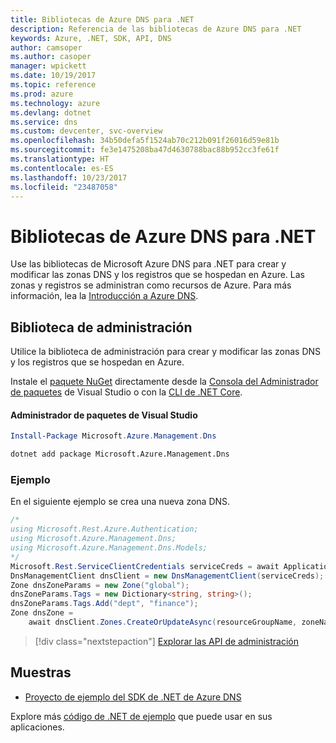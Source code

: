 ```yaml
---
title: Bibliotecas de Azure DNS para .NET
description: Referencia de las bibliotecas de Azure DNS para .NET
keywords: Azure, .NET, SDK, API, DNS
author: camsoper
ms.author: casoper
manager: wpickett
ms.date: 10/19/2017
ms.topic: reference
ms.prod: azure
ms.technology: azure
ms.devlang: dotnet
ms.service: dns
ms.custom: devcenter, svc-overview
ms.openlocfilehash: 34b50defa5f1524ab70c212b091f26016d59e81b
ms.sourcegitcommit: fe3e1475208ba47d4630788bac88b952cc3fe61f
ms.translationtype: HT
ms.contentlocale: es-ES
ms.lasthandoff: 10/23/2017
ms.locfileid: "23487058"
---
```

# <a name="azure-dns-libraries-for-net"></a>Bibliotecas de Azure DNS para .NET

Use las bibliotecas de Microsoft Azure DNS para .NET para crear y modificar las zonas DNS y los registros que se hospedan en Azure. Las zonas y registros se administran como recursos de Azure. Para más información, lea la [Introducción a Azure DNS](/azure/dns/dns-overview).

## <a name="management-library"></a>Biblioteca de administración

Utilice la biblioteca de administración para crear y modificar las zonas DNS y los registros que se hospedan en Azure.

Instale el [paquete NuGet](https://www.nuget.org/packages/Microsoft.Azure.Management.Dns) directamente desde la [Consola del Administrador de paquetes][PackageManager] de Visual Studio o con la [CLI de .NET Core][DotNetCLI].

#### <a name="visual-studio-package-manager"></a>Administrador de paquetes de Visual Studio

```powershell
Install-Package Microsoft.Azure.Management.Dns
```

```bash
dotnet add package Microsoft.Azure.Management.Dns
```

### <a name="example"></a>Ejemplo

En el siguiente ejemplo se crea una nueva zona DNS.

```csharp
/*
using Microsoft.Rest.Azure.Authentication;
using Microsoft.Azure.Management.Dns;
using Microsoft.Azure.Management.Dns.Models;
*/
Microsoft.Rest.ServiceClientCredentials serviceCreds = await ApplicationTokenProvider.LoginSilentAsync(tenantId, clientId, secret);
DnsManagementClient dnsClient = new DnsManagementClient(serviceCreds);            
Zone dnsZoneParams = new Zone("global");
dnsZoneParams.Tags = new Dictionary<string, string>();
dnsZoneParams.Tags.Add("dept", "finance");
Zone dnsZone =
    await dnsClient.Zones.CreateOrUpdateAsync(resourceGroupName, zoneName, dnsZoneParams, null, "*");
```

> [!div class="nextstepaction"]
> [Explorar las API de administración](/dotnet/api/overview/azure/dns/management)

## <a name="samples"></a>Muestras

* [Proyecto de ejemplo del SDK de .NET de Azure DNS](https://www.microsoft.com/download/details.aspx?id=47268)

Explore más [código de .NET de ejemplo](https://azure.microsoft.com/resources/samples/?platform=dotnet) que puede usar en sus aplicaciones.

[PackageManager]: https://docs.microsoft.com/nuget/tools/package-manager-console
[DotNetCLI]: https://docs.microsoft.com/dotnet/core/tools/dotnet-add-package
